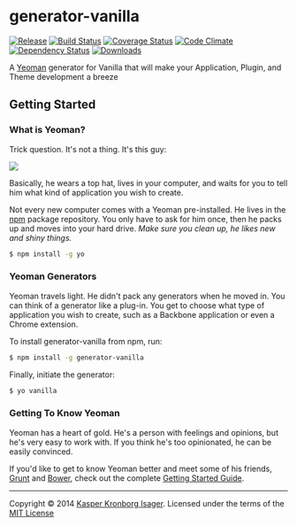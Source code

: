 # generator-vanilla

[![Release](http://img.shields.io/npm/v/generator-vanilla.svg?style=flat)](https://www.npmjs.org/package/generator-vanilla) [![Build Status](http://img.shields.io/travis/kasperisager/generator-vanilla.svg?style=flat)](https://travis-ci.org/kasperisager/generator-vanilla) [![Coverage Status](http://img.shields.io/coveralls/kasperisager/generator-vanilla.svg?style=flat)](https://coveralls.io/r/kasperisager/generator-vanilla) [![Code Climate](http://img.shields.io/codeclimate/github/kasperisager/generator-vanilla.svg?style=flat)](https://codeclimate.com/github/kasperisager/generator-vanilla) [![Dependency Status](http://img.shields.io/gemnasium/kasperisager/generator-vanilla.svg?style=flat)](https://gemnasium.com/kasperisager/generator-vanilla) [![Downloads](http://img.shields.io/npm/dm/generator-vanilla.svg?style=flat)](https://www.npmjs.org/package/generator-vanilla)

A [Yeoman](http://yeoman.io) generator for Vanilla that will make your Application, Plugin, and Theme development a breeze


## Getting Started

### What is Yeoman?

Trick question. It's not a thing. It's this guy:

![](http://i.imgur.com/JHaAlBJ.png)

Basically, he wears a top hat, lives in your computer, and waits for you to tell him what kind of application you wish to create.

Not every new computer comes with a Yeoman pre-installed. He lives in the [npm](https://npmjs.org) package repository. You only have to ask for him once, then he packs up and moves into your hard drive. *Make sure you clean up, he likes new and shiny things.*

```sh
$ npm install -g yo
```

### Yeoman Generators

Yeoman travels light. He didn't pack any generators when he moved in. You can think of a generator like a plug-in. You get to choose what type of application you wish to create, such as a Backbone application or even a Chrome extension.

To install generator-vanilla from npm, run:

```sh
$ npm install -g generator-vanilla
```

Finally, initiate the generator:

```sh
$ yo vanilla
```

### Getting To Know Yeoman

Yeoman has a heart of gold. He's a person with feelings and opinions, but he's very easy to work with. If you think he's too opinionated, he can be easily convinced.

If you'd like to get to know Yeoman better and meet some of his friends, [Grunt](http://gruntjs.com) and [Bower](http://bower.io), check out the complete [Getting Started Guide](https://github.com/yeoman/yeoman/wiki/Getting-Started).


---

Copyright &copy; 2014 [Kasper Kronborg Isager](http://kasperisager.github.io). Licensed under the terms of the [MIT License](LICENSE.md)
